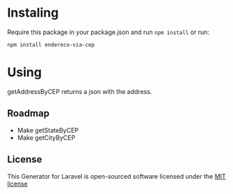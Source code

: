 # Instaling

Require this package in your package.json and run `npm install` or run: 

    npm install endereco-via-cep 


# Using

getAddressByCEP returns a json with the address.

## Roadmap

* Make getStateByCEP
* Make getCityByCEP

## License

This Generator for Laravel is open-sourced software licensed under the [MIT license](http://opensource.org/licenses/MIT)